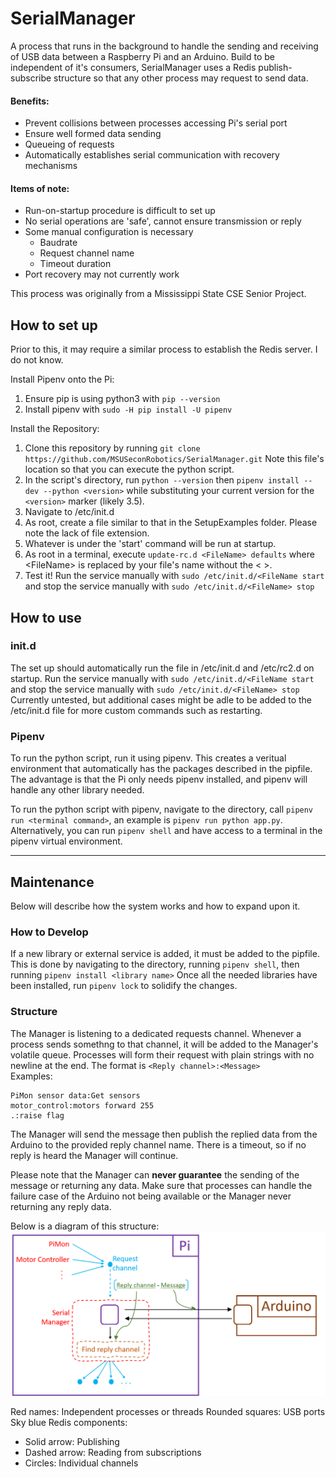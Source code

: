# SerialManager
A process that runs in the background to handle the sending and receiving of USB data between a Raspberry Pi and an Arduino. Build to be independent of it's consumers, SerialManager uses a Redis publish-subscribe structure so that any other process may request to send data.

#### Benefits:
- Prevent collisions between processes accessing Pi's serial port
- Ensure well formed data sending
- Queueing of requests
- Automatically establishes serial communication with recovery mechanisms

#### Items of note:
- Run-on-startup procedure is difficult to set up
- No serial operations are 'safe', cannot ensure transmission or reply
- Some manual configuration is necessary
  *  Baudrate
  *  Request channel name
  *  Timeout duration
- Port recovery may not currently work

This process was originally from a Mississippi State CSE Senior Project.

## How to set up
Prior to this, it may require a similar process to establish the Redis server. I do not know.

Install Pipenv onto the Pi:
1) Ensure pip is using python3 with `pip --version`
2) Install pipenv with `sudo -H pip install -U pipenv`

Install the Repository:
1) Clone this repository by running `git clone https://github.com/MSUSeconRobotics/SerialManager.git` Note this file's location so that you can execute the python script.  
2) In the script's directory, run `python --version` then `pipenv install --dev --python <version>` while substituting your current version for the `<version>` marker (likely 3.5).  
3) Navigate to /etc/init.d  
4) As root, create a file similar to that in the SetupExamples folder. Please note the lack of file extension.
5) Whatever is under the 'start' command will be run at startup.
6) As root in a terminal, execute `update-rc.d <FileName> defaults` where \<FileName> is replaced by your file's name without the < >.
7) Test it! Run the service manually with `sudo /etc/init.d/<FileName start` and stop the service manually with `sudo /etc/init.d/<FileName> stop`  

## How to use
### init.d
The set up should automatically run the file in /etc/init.d and /etc/rc2.d on startup. Run the service manually with `sudo /etc/init.d/<FileName start` and stop the service manually with `sudo /etc/init.d/<FileName> stop`  
Currently untested, but additional cases might be adle to be added to the /etc/init.d file for more custom commands such as restarting.

### Pipenv
To run the python script, run it using pipenv. This creates a veritual environment that automatically has the packages described in the pipfile. The advantage is that the Pi only needs pipenv installed, and pipenv will handle any other library needed.  

To run the python script with pipenv, navigate to the directory, call `pipenv run <terminal command>`, an example is `pipenv run python app.py`.  
Alternatively, you can run `pipenv shell` and have access to a terminal in the pipenv virtual environment.

---

## Maintenance
Below will describe how the system works and how to expand upon it.

### How to Develop
If a new library or external service is added, it must be added to the pipfile. This is done by navigating to the directory, running `pipenv shell`, then running `pipenv install <library name>`
Once all the needed libraries have been installed, run `pipenv lock` to solidify the changes.

### Structure
The Manager is listening to a dedicated requests channel. Whenever a process sends somethng to that channel, it will be added to the Manager's volatile queue. Processes will form their request with plain strings with no newline at the end. The format is `<Reply channel>:<Message>`  
Examples:
```
PiMon sensor data:Get sensors
motor_control:motors forward 255
.:raise flag
```
The Manager will send the message then publish the replied data from the Arduino to the provided reply channel name. There is a timeout, so if no reply is heard the Manager will continue.  

Please note that the Manager can **never guarantee** the sending of the message or returning any data. Make sure that processes can handle the failure case of the Arduino not being available or the Manager never returning any reply data.  

Below is a diagram of this structure:
![Block and arrow diagram depicting the Serial Manager's structure](/Pictures/SerialManagerDiagram.png)

Red names: Independent processes or threads
Rounded squares: USB ports
Sky blue Redis components:
- Solid arrow: Publishing
- Dashed arrow: Reading from subscriptions
- Circles: Individual channels